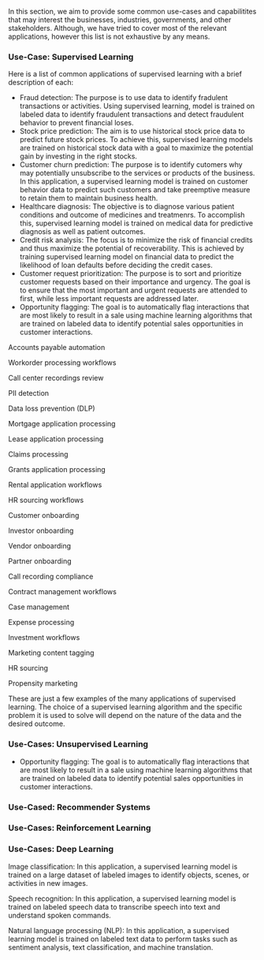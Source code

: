 In this section, we aim to provide some common use-cases and capabilitites that may interest the businesses, industries, governments, and other stakeholders. Although, we have tried to cover most of the relevant applications, however this list is not exhaustive by any means.

### Use-Case: Supervised Learning

Here is a list of common applications of supervised learning with a brief description of each:
- Fraud detection: The purpose is to use data to identify fradulent transactions or activities. Using supervised learning, model is trained on labeled data to identify fraudulent transactions and detect fraudulent behavior to prevent financial loses.
- Stock price prediction: The aim is to use historical stock price data to predict future stock prices. To achieve this, supervised learning models are trained on historical stock data with a goal to maximize the potential gain by investing in the right stocks.
- Customer churn prediction: The purpose is to identify cutomers why may potentially unsubscribe to the services or products of the business. In this application, a supervised learning model is trained on customer behavior data to predict such customers and take preemptive measure to retain them to maintain business health.
- Healthcare diagnosis: The objective is to diagnose various patient conditions and outcome of medicines and treatmenrs. To accomplish this, supervised learning model is trained on medical data for predictive diagnosis as well as patient outcomes.
- Credit risk analysis: The focus is to minimize the risk of financial credits and thus maximize the potential of recoverability. This is achieved by training supervised learning model on financial data to predict the likelihood of loan defaults before deciding the credit cases.
- Customer request prioritization: The purpose is to sort and prioritize customer requests based on their importance and urgency. The goal is to ensure that the most important and urgent requests are attended to first, while less important requests are addressed later.
- Opportunity flagging: The goal is to automatically flag interactions that are most likely to result in a sale using machine learning algorithms that are trained on labeled data to identify potential sales opportunities in customer interactions.

Accounts payable automation

Workorder processing workflows

Call center recordings review

PII detection

Data loss prevention (DLP)

Mortgage application processing

Lease application processing

Claims processing

Grants application processing

Rental application workflows

HR sourcing workflows

Customer onboarding

Investor onboarding

Vendor onboarding

Partner onboarding

Call recording compliance

Contract management workflows

Case management

Expense processing

Investment workflows

Marketing content tagging

HR sourcing

Propensity marketing




These are just a few examples of the many applications of supervised learning. The choice of a supervised learning algorithm and the specific problem it is used to solve will depend on the nature of the data and the desired outcome.

### Use-Cases: Unsupervised Learning

- Opportunity flagging: The goal is to automatically flag interactions that are most likely to result in a sale using machine learning algorithms that are trained on labeled data to identify potential sales opportunities in customer interactions.

### Use-Cased: Recommender Systems

### Use-Cases: Reinforcement Learning

### Use-Cases: Deep Learning

Image classification: In this application, a supervised learning model is trained on a large dataset of labeled images to identify objects, scenes, or activities in new images.

Speech recognition: In this application, a supervised learning model is trained on labeled speech data to transcribe speech into text and understand spoken commands.

Natural language processing (NLP): In this application, a supervised learning model is trained on labeled text data to perform tasks such as sentiment analysis, text classification, and machine translation.
